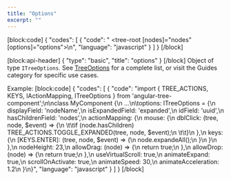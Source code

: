 ```yaml
---
title: "Options"
excerpt: ""
---
```

[block:code]
{
  "codes": [
    {
      "code": "    <tree-root [nodes]=\"nodes\" [options]=\"options\"></tree-root>\n",
      "language": "javascript"
    }
  ]
}
[/block]

[block:api-header]
{
  "type": "basic",
  "title": "options"
}
[/block]
Object of type `ITreeOptions`.
See [TreeOptions](doc:options) for a complete list, or visit the Guides category for specific use cases.

Example:
[block:code]
{
  "codes": [
    {
      "code": "import { TREE_ACTIONS, KEYS, IActionMapping, ITreeOptions } from 'angular-tree-component';\n\nclass MyComponent {\n  ...\n\toptions: ITreeOptions = {\n    displayField: 'nodeName',\n    isExpandedField: 'expanded',\n    idField: 'uuid',\n    hasChildrenField: 'nodes',\n    actionMapping: {\n      mouse: {\n        dblClick: (tree, node, $event) => {\n      \t\tif (node.hasChildren) TREE_ACTIONS.TOGGLE_EXPANDED(tree, node, $event);\n    \t\t}\n      },\n      keys: {\n        [KEYS.ENTER]: (tree, node, $event) => {\n          node.expandeAll();\n        }\n      }\n    },\n    nodeHeight: 23,\n    allowDrag: (node) => {\n      return true;\n    },\n    allowDrop: (node) => {\n      return true;\n    },\n    useVirtualScroll: true,\n    animateExpand: true,\n    scrollOnActivate: true,\n    animateSpeed: 30,\n    animateAcceleration: 1.2\n  }\n}",
      "language": "javascript"
    }
  ]
}
[/block]
